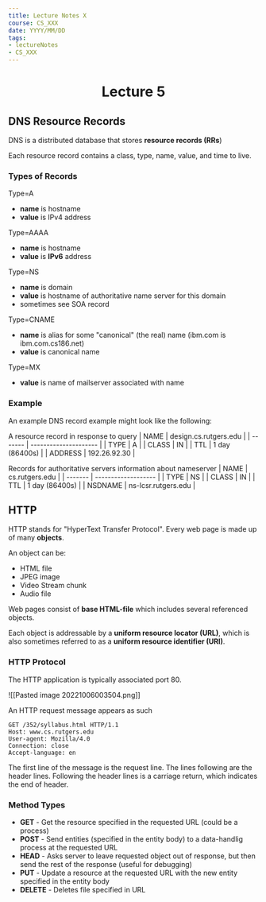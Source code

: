 ```yaml
---
title: Lecture Notes X
course: CS_XXX
date: YYYY/MM/DD
tags: 
- lectureNotes
- CS_XXX
---
```


<center><h1>Lecture 5</h1></center>

## DNS Resource Records
DNS is a distributed database that stores **resource records (RRs**)

Each resource record contains a class, type, name, value, and time to live.

### Types of Records
Type=A
- **name** is hostname
- **value** is IPv4 address

Type=AAAA
- **name** is hostname
- **value** is **IPv6** address

Type=NS
- **name** is domain
- **value** is hostname of authoritative name server for this domain
- sometimes see SOA record

Type=CNAME
- **name** is alias for some "canonical" (the real) name (ibm.com is ibm.com.cs186.net)
- **value** is canonical name

Type=MX
- **value** is name of mailserver associated with name

### Example
An example DNS record example might look like the following:

A resource record in response to query
| NAME    | design.cs.rutgers.edu |
| ------- | --------------------- |
| TYPE    | A                     |
| CLASS   | IN                    |
| TTL     | 1 day (86400s)        |
| ADDRESS | 192.26.92.30          |

Records for authoritative servers information about nameserver
| NAME    | cs.rutgers.edu      |
| ------- | ------------------- |
| TYPE    | NS                  |
| CLASS   | IN                  |
| TTL     | 1 day (86400s)      |
| NSDNAME | ns-lcsr.rutgers.edu |

## HTTP
HTTP stands for "HyperText Transfer Protocol". Every web page is made up of many **objects**.

An object can be:
- HTML file
- JPEG image
- Video Stream chunk
- Audio file

Web pages consist of **base HTML-file** which includes several referenced objects.

Each object is addressable by a **uniform resource locator (URL)**, which is also sometimes referred to as a **uniform resource identifier (URI)**.

### HTTP Protocol
The HTTP application is typically associated port 80. 

![[Pasted image 20221006003504.png]]

An HTTP request message appears as such
```
GET /352/syllabus.html HTTP/1.1
Host: www.cs.rutgers.edu
User-agent: Mozilla/4.0
Connection: close
Accept-language: en
```
The first line of the message is the request line.
The lines following are the header lines. 
Following the header lines is a carriage return, which indicates the end of header.

### Method Types
- **GET** - Get the resource specified in the requested URL (could be a process)
- **POST** - Send entities (specified in the entity body) to a data-handlig process at the requested URL
- **HEAD** - Asks server to leave requested object out of response, but then send the rest of the response (useful for debugging)
- **PUT** - Update a resource at the requested URL with the new entity specified in the entity body
- **DELETE** - Deletes file specified in URL
